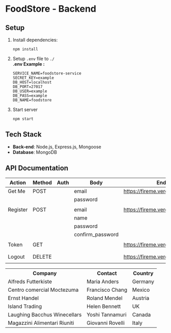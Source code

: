 # FoodStore - Backend

## Setup

1. Install dependencies:

   ```
   npm install
   ```

2. Setup `.env` file to `./` <br />
   **.env Example :**

   ```
   SERVICE_NAME=foodstore-service
   SECRET_KEY=example
   DB_HOST=localhost
   DB_PORT=27017
   DB_USER=example
   DB_PASS=example
   DB_NAME=foodstore
   ```

3. Start server
   ```
   npm start
   ```

## Tech Stack

- **Back-end**: Node.js, Express.js, Mongoose
- **Database**: MongoDB

## API Documentation

| Action   | Method | Auth | Body             | EndPoint                               |
| -------- | ------ | ---- | ---------------- | -------------------------------------- |
| Get Me   | POST   |      | email            | https://fireme.vercel.app/api/login    |
|          |        |      | password         |                                        |
|          |        |      |                  |                                        |
| Register | POST   |      | email            | https://fireme.vercel.app/api/register |
|          |        |      | name             |                                        |
|          |        |      | password         |                                        |
|          |        |      | confirm_password |                                        |
|          |        |      |                  |                                        |
| Token    | GET    |      |                  | https://fireme.vercel.app/api/token    |
|          |        |      |                  |                                        |
|          |        |      |                  |                                        |
| Logout   | DELETE |      |                  | https://fireme.vercel.app/api/logout   |
|          |        |      |                  |                                        |

<table>
  <tr>
    <th>Company</th>
    <th>Contact</th>
    <th>Country</th>
  </tr>
  <tr>
    <td>Alfreds Futterkiste</td>
    <td>Maria Anders</td>
    <td>Germany</td>
  </tr>
  <tr>
    <td>Centro comercial Moctezuma</td>
    <td>Francisco Chang</td>
    <td>Mexico</td>
  </tr>
  <tr>
    <td>Ernst Handel</td>
    <td>Roland Mendel</td>
    <td>Austria</td>
  </tr>
  <tr>
    <td>Island Trading</td>
    <td>Helen Bennett</td>
    <td>UK</td>
  </tr>
  <tr>
    <td>Laughing Bacchus Winecellars</td>
    <td>Yoshi Tannamuri</td>
    <td>Canada</td>
  </tr>
  <tr>
    <td>Magazzini Alimentari Riuniti</td>
    <td>Giovanni Rovelli</td>
    <td>Italy</td>
  </tr>
</table>
